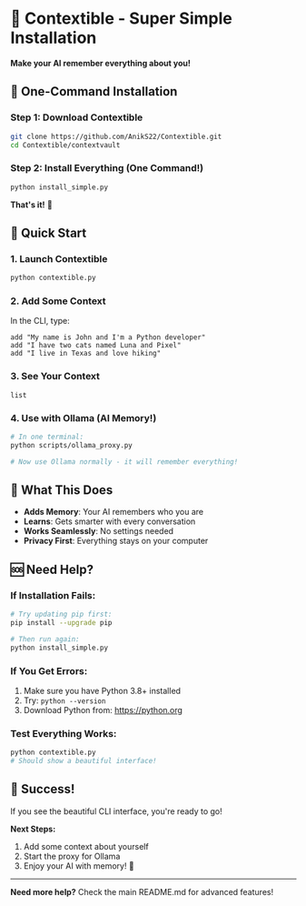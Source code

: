# 🚀 Contextible - Super Simple Installation

**Make your AI remember everything about you!**

## 🎯 One-Command Installation

### Step 1: Download Contextible
```bash
git clone https://github.com/AnikS22/Contextible.git
cd Contextible/contextvault
```

### Step 2: Install Everything (One Command!)
```bash
python install_simple.py
```

**That's it!** 🎉

## 🚀 Quick Start

### 1. Launch Contextible
```bash
python contextible.py
```

### 2. Add Some Context
In the CLI, type:
```
add "My name is John and I'm a Python developer"
add "I have two cats named Luna and Pixel"
add "I live in Texas and love hiking"
```

### 3. See Your Context
```
list
```

### 4. Use with Ollama (AI Memory!)
```bash
# In one terminal:
python scripts/ollama_proxy.py

# Now use Ollama normally - it will remember everything!
```

## 🎯 What This Does

- **Adds Memory**: Your AI remembers who you are
- **Learns**: Gets smarter with every conversation  
- **Works Seamlessly**: No settings needed
- **Privacy First**: Everything stays on your computer

## 🆘 Need Help?

### If Installation Fails:
```bash
# Try updating pip first:
pip install --upgrade pip

# Then run again:
python install_simple.py
```

### If You Get Errors:
1. Make sure you have Python 3.8+ installed
2. Try: `python --version`
3. Download Python from: https://python.org

### Test Everything Works:
```bash
python contextible.py
# Should show a beautiful interface!
```

## 🎉 Success!

If you see the beautiful CLI interface, you're ready to go!

**Next Steps:**
1. Add some context about yourself
2. Start the proxy for Ollama
3. Enjoy your AI with memory! 🧠

---

**Need more help?** Check the main README.md for advanced features!
